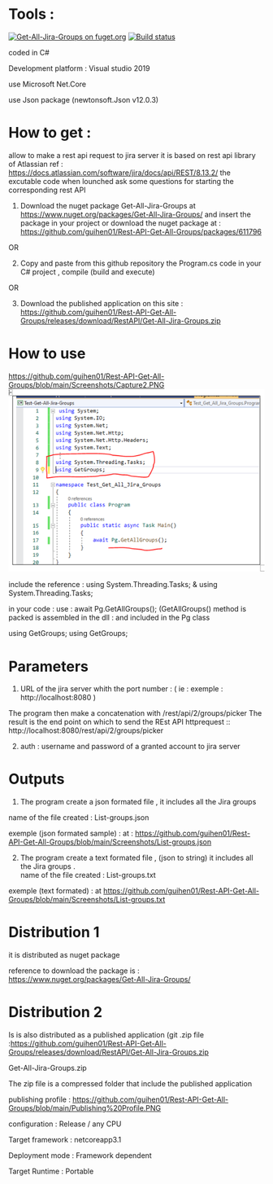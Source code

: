 # Tools :
[![Get-All-Jira-Groups on fuget.org](https://www.fuget.org/packages/Get-All-Jira-Groups/badge.svg)](https://www.fuget.org/packages/Get-All-Jira-Groups)
[![Build status](https://ci.appveyor.com/api/projects/status/owefd7trpnhho5hc?svg=true)](https://ci.appveyor.com/project/guihen01/rest-api-get-all-groups)

coded in C#

Development platform : Visual studio 2019

use Microsoft Net.Core

use Json package (newtonsoft.Json v12.0.3)

# How to get :
allow to make a rest api request to jira server it is based on rest api library of Atlassian ref : https://docs.atlassian.com/software/jira/docs/api/REST/8.13.2/ the excutable code when lounched ask some questions for starting the corresponding rest API

1) Download the nuget package Get-All-Jira-Groups at  https://www.nuget.org/packages/Get-All-Jira-Groups/ and insert the package in your project or download the nuget package at : https://github.com/guihen01/Rest-API-Get-All-Groups/packages/611796

OR

2) Copy and paste from this github repository the Program.cs code in your C# project , compile (build and execute) 

OR

3) Download the published application on this site : https://github.com/guihen01/Rest-API-Get-All-Groups/releases/download/RestAPI/Get-All-Jira-Groups.zip

# How to use

https://github.com/guihen01/Rest-API-Get-All-Groups/blob/main/Screenshots/Capture2.PNG
![alt text](https://github.com/guihen01/Rest-API-Get-All-Groups/blob/main/Screenshots/Capture2.PNG  "Logo Title Text 1")

include the reference : using System.Threading.Tasks; &  using System.Threading.Tasks;

in your code : use : await Pg.GetAllGroups();   (GetAllGroups() method is packed is assembled in the dll :  and included in the Pg class


using GetGroups;
using GetGroups;
# Parameters

1) URL of the jira server whith the port number :
( ie : exemple : http://localhost:8080 )

The program then make a concatenation with /rest/api/2/groups/picker 
The result is the end point on which to send the REst API httprequest :: http://localhost:8080/rest/api/2/groups/picker

2) auth : username and password of a granted account to jira server

# Outputs

1) The program create a json formated file , it includes all the Jira groups	

name of the file created : List-groups.json

exemple (json formated sample) : at : https://github.com/guihen01/Rest-API-Get-All-Groups/blob/main/Screenshots/List-groups.json


2) The program create a text formated file , (json to string) it includes all the Jira groups
.  
name of the file created : List-groups.txt

exemple (text formated) : at https://github.com/guihen01/Rest-API-Get-All-Groups/blob/main/Screenshots/List-groups.txt

# Distribution 1 

it is distributed as nuget package

reference to download the package is : https://www.nuget.org/packages/Get-All-Jira-Groups/

# Distribution 2

Is is also distributed as a published application (git .zip file   :https://github.com/guihen01/Rest-API-Get-All-Groups/releases/download/RestAPI/Get-All-Jira-Groups.zip 

Get-All-Jira-Groups.zip

The zip file is a compressed folder that include the published application 

publishing profile :  https://github.com/guihen01/Rest-API-Get-All-Groups/blob/main/Publishing%20Profile.PNG

configuration : Release / any CPU

Target framework : netcoreapp3.1

Deployment mode : Framework dependent

Target Runtime : Portable





